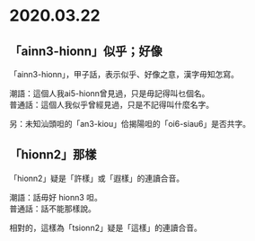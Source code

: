# 2020.03.22

## 「ainn3-hionn」似乎；好像

「ainn3-hionn」，甲子話，表示似乎、好像之意，漢字毋知怎寫。

潮語：這個人我ai5-hionn曾見過，只是毋記得叫乜個名。  
普通話：這個人我似乎曾經見過，只是不記得叫什麼名字。

另：未知汕頭呾的「an3-kiou」佮揭陽呾的「oi6-siau6」是否共字。

## 「hionn2」那樣

「hionn2」疑是「許樣」或「遐樣」的連讀合音。

潮語：話毋好 hionn3 呾。  
普通話：話不能那樣說。

相對的，這樣為「tsionn2」疑是「這樣」的連讀合音。

